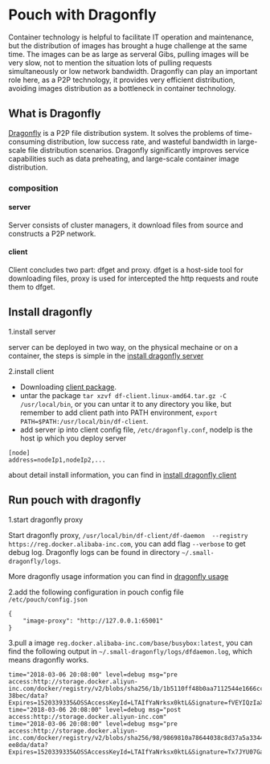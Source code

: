 # Pouch with Dragonfly

Container technology is helpful to facilitate IT operation and maintenance, but the distribution of images has brought a huge challenge at the same time. The images can be as large as serveral Gibs, pulling images will be very slow, not to mention the situation lots of pulling requests simultaneously or low network bandwidth. Dragonfly can play an important role here, as a P2P technology, it provides very efficient distribution, avoiding images distribution as a bottleneck in container technology.

## What is Dragonfly

[Dragonfly](https://github.com/alibaba/Dragonfly#installation) is a P2P file distribution system. It solves the problems of time-consuming distribution, low success rate, and wasteful bandwidth in large-scale file distribution scenarios. Dragonfly significantly improves service capabilities such as data preheating, and large-scale container image distribution.

### composition

#### server

Server consists of cluster managers, it download files from source and constructs a P2P network.

#### client

Client concludes two part: dfget and proxy. dfget is a host-side tool for downloading files, proxy is used for intercepted the http requests and route them to dfget.

## Install dragonfly

1.install server

server can be deployed in two way, on the physical mechaine or on a container, the steps is simple in the [install dragonfly server](https://github.com/alibaba/Dragonfly/blob/master/docs/install_server.md)

2.install client

- Downloading [client package](https://github.com/alibaba/Dragonfly/blob/master/package/df-client.linux-amd64.tar.gz).
- untar the package `tar xzvf df-client.linux-amd64.tar.gz -C /usr/local/bin`, or you can untar it to any directory you like, but remember to add client path into PATH environment, `export PATH=$PATH:/usr/local/bin/df-client`.
- add server ip into client config file, `/etc/dragonfly.conf`, nodeIp is the host ip which you deploy server

```
[node]
address=nodeIp1,nodeIp2,...
```

about detail install information, you can find in [install dragonfly client](https://github.com/alibaba/Dragonfly/blob/master/docs/install_client.md)

## Run pouch with dragonfly

1.start dragonfly proxy

Start dragonfly proxy, `/usr/local/bin/df-client/df-daemon  --registry https://reg.docker.alibaba-inc.com`, you can add flag `--verbose` to get debug log. Dragonfly logs can be found in
directory `~/.small-dragonfly/logs`.

More dragonfly usage information you can find in [dragonfly usage](https://github.com/alibaba/Dragonfly/blob/master/docs/usage.md)

2.add the following configuration in pouch config file `/etc/pouch/config.json`

```
{
    "image-proxy": "http://127.0.0.1:65001"
}
```

3.pull a image `reg.docker.alibaba-inc.com/base/busybox:latest`, you can find the following output in `~/.small-dragonfly/logs/dfdaemon.log`, which means dragonfly works.

```
time="2018-03-06 20:08:00" level=debug msg="pre access:http://storage.docker.aliyun-inc.com/docker/registry/v2/blobs/sha256/1b/1b5110ff48b0aa7112544e1666cc7199f812243ded4128f0a1b2be027c7    38bec/data?Expires=1520339335&OSSAccessKeyId=LTAIfYaNrksx0ktL&Signature=fVEYIQzIaXyqIcAhypbmzaUx5x8%3D"
time="2018-03-06 20:08:00" level=debug msg="post access:http://storage.docker.aliyun-inc.com"
time="2018-03-06 20:08:00" level=debug msg="pre access:http://storage.docker.aliyun-inc.com/docker/registry/v2/blobs/sha256/98/9869810a78644038c8d37a5a3344de0217cb37bcc2caa2313036c6948b0    ee8da/data?Expires=1520339335&OSSAccessKeyId=LTAIfYaNrksx0ktL&Signature=Tx7JYU07Gap8RfasvCe0JGAUCo4%3D"
```

